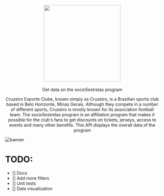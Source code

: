 <h2 align="center"><img src="https://user-images.githubusercontent.com/40214340/155400441-a16d7674-52cc-4144-8622-c4933f5d4157.png" width="250px"></a></h2>
<p align="center">Get data on the socio5estrelas program</p>

<p align="center">Cruzeiro Esporte Clube, known simply as Cruzeiro, is a Brazilian sports club based in Belo Horizonte, Minas Gerais. Although they compete in a number of different sports, Cruzeiro is mostly known for its association football team. The socio5estrelas program is an affiliation program that makes it possible for the club's fans to get discounts on tickets, jerseys, access to events and many other benefits. This API displays the overall data of the program</p>

![banner](https://user-images.githubusercontent.com/40214340/155399567-643a956a-0ab4-4714-95d9-501d12ba5d6c.png)

# TODO:
- [] Docs
- [] Add more filters
- [] Unit tests
- [] Data visualization
